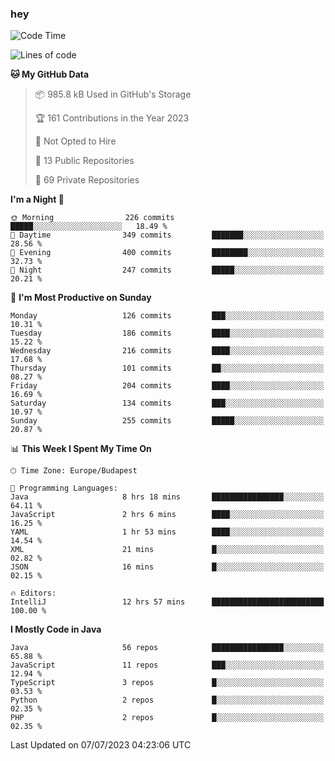 ### hey

<!--START_SECTION:waka-->
![Code Time](http://img.shields.io/badge/Code%20Time-926%20hrs%2059%20mins-blue)

![Lines of code](https://img.shields.io/badge/From%20Hello%20World%20I%27ve%20Written-990.7%20thousand%20lines%20of%20code-blue)

**🐱 My GitHub Data** 

> 📦 985.8 kB Used in GitHub's Storage 
 > 
> 🏆 161 Contributions in the Year 2023
 > 
> 🚫 Not Opted to Hire
 > 
> 📜 13 Public Repositories 
 > 
> 🔑 69 Private Repositories 
 > 
**I'm a Night 🦉** 

```text
🌞 Morning                226 commits         █████░░░░░░░░░░░░░░░░░░░░   18.49 % 
🌆 Daytime                349 commits         ███████░░░░░░░░░░░░░░░░░░   28.56 % 
🌃 Evening                400 commits         ████████░░░░░░░░░░░░░░░░░   32.73 % 
🌙 Night                  247 commits         █████░░░░░░░░░░░░░░░░░░░░   20.21 % 
```
📅 **I'm Most Productive on Sunday** 

```text
Monday                   126 commits         ███░░░░░░░░░░░░░░░░░░░░░░   10.31 % 
Tuesday                  186 commits         ████░░░░░░░░░░░░░░░░░░░░░   15.22 % 
Wednesday                216 commits         ████░░░░░░░░░░░░░░░░░░░░░   17.68 % 
Thursday                 101 commits         ██░░░░░░░░░░░░░░░░░░░░░░░   08.27 % 
Friday                   204 commits         ████░░░░░░░░░░░░░░░░░░░░░   16.69 % 
Saturday                 134 commits         ███░░░░░░░░░░░░░░░░░░░░░░   10.97 % 
Sunday                   255 commits         █████░░░░░░░░░░░░░░░░░░░░   20.87 % 
```


📊 **This Week I Spent My Time On** 

```text
🕑︎ Time Zone: Europe/Budapest

💬 Programming Languages: 
Java                     8 hrs 18 mins       ████████████████░░░░░░░░░   64.11 % 
JavaScript               2 hrs 6 mins        ████░░░░░░░░░░░░░░░░░░░░░   16.25 % 
YAML                     1 hr 53 mins        ████░░░░░░░░░░░░░░░░░░░░░   14.54 % 
XML                      21 mins             █░░░░░░░░░░░░░░░░░░░░░░░░   02.82 % 
JSON                     16 mins             █░░░░░░░░░░░░░░░░░░░░░░░░   02.15 % 

🔥 Editors: 
IntelliJ                 12 hrs 57 mins      █████████████████████████   100.00 % 
```

**I Mostly Code in Java** 

```text
Java                     56 repos            ████████████████░░░░░░░░░   65.88 % 
JavaScript               11 repos            ███░░░░░░░░░░░░░░░░░░░░░░   12.94 % 
TypeScript               3 repos             █░░░░░░░░░░░░░░░░░░░░░░░░   03.53 % 
Python                   2 repos             █░░░░░░░░░░░░░░░░░░░░░░░░   02.35 % 
PHP                      2 repos             █░░░░░░░░░░░░░░░░░░░░░░░░   02.35 % 
```




 Last Updated on 07/07/2023 04:23:06 UTC
<!--END_SECTION:waka-->
